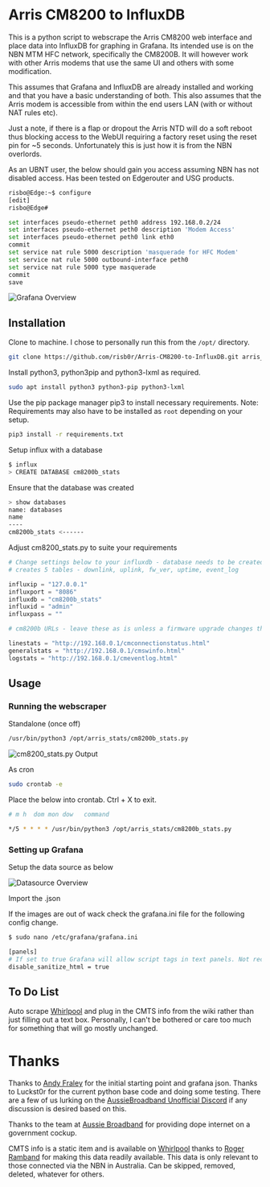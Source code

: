
# Arris CM8200 to InfluxDB

This is a python script to webscrape the Arris CM8200 web interface and place data into InfluxDB for graphing in Grafana. Its intended use is on the NBN MTM HFC network, specifically the CM8200B. It will however work with other Arris modems that use the same UI and others with some modification.

This assumes that Grafana and InfluxDB are already installed and working and that you have a basic understanding of both.
This also assumes that the Arris modem is accessible from within the end users LAN (with or without NAT rules etc).

Just a note, if there is a flap or dropout the Arris NTD will do a soft reboot thus blocking access to the WebUI requiring a factory reset using the reset pin for ~5 seconds. Unfortunately this is just how it is from the NBN overlords.

As an UBNT user, the below should gain you access assuming NBN has not disabled access. Has been tested on Edgerouter and USG products.
```bash
risbo@Edge:~$ configure
[edit]
risbo@Edge#

set interfaces pseudo-ethernet peth0 address 192.168.0.2/24
set interfaces pseudo-ethernet peth0 description 'Modem Access'
set interfaces pseudo-ethernet peth0 link eth0
commit
set service nat rule 5000 description 'masquerade for HFC Modem'
set service nat rule 5000 outbound-interface peth0
set service nat rule 5000 type masquerade
commit
save
```
![Grafana Overview](https://raw.githubusercontent.com/risb0r/Arris-CM8200-to-InfluxDB/master/images/overview.png)

## Installation

Clone to machine. I chose to personally run this from the `/opt/` directory.
```bash
git clone https://github.com/risb0r/Arris-CM8200-to-InfluxDB.git arris_stats
```

Install python3, python3pip and python3-lxml as required.
```bash
sudo apt install python3 python3-pip python3-lxml
```
Use the pip package manager pip3 to install necessary requirements.
Note: Requirements may also have to be installed as `root` depending on your setup.
```bash
pip3 install -r requirements.txt
```

Setup influx with a database
```bash
$ influx
> CREATE DATABASE cm8200b_stats
```
Ensure that the database was created
```bash
> show databases
name: databases
name
----
cm8200b_stats <------
```

Adjust cm8200_stats.py to suite your requirements
```python
# Change settings below to your influxdb - database needs to be created or existing db
# creates 5 tables - downlink, uplink, fw_ver, uptime, event_log

influxip = "127.0.0.1"
influxport = "8086"
influxdb = "cm8200b_stats"
influxid = "admin"
influxpass = ""

# cm8200b URLs - leave these as is unless a firmware upgrade changes them

linestats = "http://192.168.0.1/cmconnectionstatus.html"
generalstats = "http://192.168.0.1/cmswinfo.html"
logstats = "http://192.168.0.1/cmeventlog.html"
```

## Usage
### Running the webscraper

Standalone (once off)
```bash
/usr/bin/python3 /opt/arris_stats/cm8200b_stats.py
```

![cm8200_stats.py Output](https://raw.githubusercontent.com/risb0r/Arris-CM8200-to-InfluxDB/master/images/output.png)

As cron
```bash
sudo crontab -e
```
Place the below into crontab. Ctrl + X to exit.
```bash
# m h  dom mon dow   command

*/5 * * * * /usr/bin/python3 /opt/arris_stats/cm8200b_stats.py
```

### Setting up Grafana

Setup the data source as below

![Datasource Overview](https://raw.githubusercontent.com/risb0r/Arris-CM8200-to-InfluxDB/master/images/datasource.png)


Import the .json

If the images are out of wack check the grafana.ini file for the following config change.
```bash
$ sudo nano /etc/grafana/grafana.ini

[panels]
# If set to true Grafana will allow script tags in text panels. Not recommended as it enable XSS vulnerabilities.
disable_sanitize_html = true
```
## To Do List        

Auto scrape [Whirlpool](https://whirlpool.net.au/wiki/cmts-upgrades) and plug in the CMTS info from the wiki rather than just filling out a text box. Personally, I can't be bothered or care too much for something that will go mostly unchanged.

# Thanks
Thanks to [Andy Fraley](https://github.com/andrewfraley/arris_cable_modem_stats) for the initial starting point and grafana json.
Thanks to Luckst0r for the current python base code and doing some testing.
There are a few of us lurking on the [AussieBroadband Unofficial Discord](https://forums.whirlpool.net.au/archive/2713195) if any discussion is desired based on this.

Thanks to the team at [Aussie Broadband](https://www.aussiebroadband.com.au/) for providing dope internet on a government cockup.

CMTS info is a static item and is available on [Whirlpool](https://whirlpool.net.au/wiki/cmts-upgrades) thanks to [Roger Ramband](https://forums.whirlpool.net.au/user/117375) for making this data readily available. This data is only relevant to those connected via the NBN in Australia. Can be skipped, removed, deleted, whatever for others.
